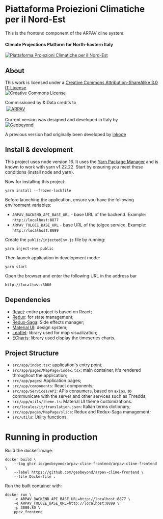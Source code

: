 # Piattaforma Proiezioni Climatiche per il Nord-Est

This is the frontend component of the ARPAV cline system.

#### Climate Projections Platform for North-Eastern Italy

[![Piattaforma Proiezioni Climatiche per il Nord-Est](https://github.com/inkode-it/Arpav-PPCV/raw/main/public/img/screenshot.png)](https://clima.arpa.veneto.it/)

## About
This work is licensed under a <a rel="license" href="https://creativecommons.org/licenses/by-sa/3.0/it/deed.en">Creative Commons Attribution-ShareAlike 3.0 IT License</a>.
<br/><a rel="license" href="https://creativecommons.org/licenses/by-sa/3.0/it/deed.en"><img alt="Creative Commons License" style="border-width:0" src="https://i.creativecommons.org/l/by-sa/3.0/88x31.png" /></a>

Commissioned by & Data credits to <br/>
<a href="https://www.arpa.veneto.it/"><img src="https://github.com/inkode-it/Arpav-PPCV/raw/main/public/img/logo_arpav.png" alt="ARPAV" style="background-color:white;padding:4px"></a>

Current version was designed and developed in Italy by <br/>
<a rel="author" href="mailto:info@geobeyond.it"><img src="https://avatars.githubusercontent.com/u/1163234?s=200&v=4" alt="Geobeyond"></a>

A previous version had originally been developed by [inkode](http://inkode.it)


## Install & development

This project uses node version 16. It uses the [Yarn Package Manager](https://yarnpkg.com) and is known to work 
with yarn v1.22.22. Start by ensuring you meet these conditions (install node and yarn). 

Now for installing this project:

```shell
yarn install --frozen-lockfile
```

Before launching the application, ensure you have the following environment variables:

- `ARPAV_BACKEND_API_BASE_URL` - base URL of the backend. Example: `http://localhost:8877`
- `ARPAV_TOLGEE_BASE_URL` - base URL of the tolgee service. Example: `http://localhost:8899`

Create the `public/injectedEnv.js` file by running:

```shell
yarn inject-env public
```

Then launch application in development mode:

```shell
yarn start
```

Open the browser and enter the following URL in the address bar

```
http://localhost:3000
```

## Dependencies

- [React](https://reactjs.org/): entire project is based on React;
- [Redux](https://redux.js.org/): for state management;
- [Redux-Saga](https://redux-saga.js.org/): Side effects manager;
- [Material UI](https://mui.com/material-ui/getting-started/overview/): design system;
- [Leaflet](https://leafletjs.com/): library used for map visualization;
- [ECharts](https://echarts.apache.org/): library used display the timeseries charts.

## Project Structure

- `src/app/index.tsx`: application's entry point;
- `src/app/pages/MapPage/index.tsx`: main container, it's rendered throughout the application;
- `src/app/pages`: Application pages;
- `src/app/components`: React components;
- `src/app/Services/API`: APIs consumers, based on `axios`, to communicate with the server and other services such as Thredds;
- `src/app/utils/theme.ts`: Material UI theme customizations.
- `src/locales/it/translation.json`: Italian terms dictionary;
- `src/app/pages/MapPage/slice`: Redux and Redux-Saga management;
- `src/utils`: Utility functions.

# Running in production

Build the docker image:

```shell
docker build \
    --tag ghcr.io/geobeyond/arpav-cline-frontend/arpav-cline-frontend \
    --label https://github.com/geobeyond/arpav-cline-frontend \
    --file Dockerfile .
```

Run the built container with:

```shell
docker run \
    -e ARPAV_BACKEND_API_BASE_URL=http://localhost:8877 \
    -e ARPAV_TOLGEE_BASE_URL=http://localhost:8899 \
    -p 3000:80 \
    ppcv_frontend
```

